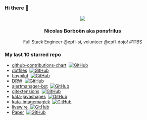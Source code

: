 ### Hi there 👋

  <p align="center">
    <img src="https://avatars3.githubusercontent.com/u/176002?v=4" />
    <h3 align="center">
    Nicolas Borboën aka ponsfrilus
    </h3>
    <p align="center">
      Full Stack Engineer @epfl-si, volunteer @epfl-dojo! #1TBS
    </p>
  </p>
<h3>My last 10 starred repo</h3>
<ul>

  <li>
    <a href="https://github.com/sallar/github-contributions-chart" title=":octocat: Generate an image of all your Github contributions" target="_blank">github-contributions-chart</a>&nbsp;
    <a href="https://github.com/sallar/github-contributions-chart" title=":octocat: Generate an image of all your Github contributions" target="_blank">
      <img src="https://img.shields.io/github/stars/sallar/github-contributions-chart?style=social" alt="GitHub">
    </a>
  </li>

  <li>
    <a href="https://github.com/williambelle/dotfiles" title="My Ubuntu / macOS dotfiles" target="_blank">dotfiles</a>&nbsp;
    <a href="https://github.com/williambelle/dotfiles" title="My Ubuntu / macOS dotfiles" target="_blank">
      <img src="https://img.shields.io/github/stars/williambelle/dotfiles?style=social" alt="GitHub">
    </a>
  </li>

  <li>
    <a href="https://github.com/mtlynch/tinypilot" title="Use your Raspberry Pi as a browser-based KVM." target="_blank">tinypilot</a>&nbsp;
    <a href="https://github.com/mtlynch/tinypilot" title="Use your Raspberry Pi as a browser-based KVM." target="_blank">
      <img src="https://img.shields.io/github/stars/mtlynch/tinypilot?style=social" alt="GitHub">
    </a>
  </li>

  <li>
    <a href="https://github.com/DojoRally/DRW" title="null" target="_blank">DRW</a>&nbsp;
    <a href="https://github.com/DojoRally/DRW" title="null" target="_blank">
      <img src="https://img.shields.io/github/stars/DojoRally/DRW?style=social" alt="GitHub">
    </a>
  </li>

  <li>
    <a href="https://github.com/metalmatze/alertmanager-bot" title="Bot for Prometheus' Alertmanager" target="_blank">alertmanager-bot</a>&nbsp;
    <a href="https://github.com/metalmatze/alertmanager-bot" title="Bot for Prometheus' Alertmanager" target="_blank">
      <img src="https://img.shields.io/github/stars/metalmatze/alertmanager-bot?style=social" alt="GitHub">
    </a>
  </li>

  <li>
    <a href="https://github.com/gitextensions/gitextensions" title="Git Extensions is a standalone UI tool for managing git repositories. It also integrates with Windows Explorer and Microsoft Visual Studio (2015/2017/2019)." target="_blank">gitextensions</a>&nbsp;
    <a href="https://github.com/gitextensions/gitextensions" title="Git Extensions is a standalone UI tool for managing git repositories. It also integrates with Windows Explorer and Microsoft Visual Studio (2015/2017/2019)." target="_blank">
      <img src="https://img.shields.io/github/stars/gitextensions/gitextensions?style=social" alt="GitHub">
    </a>
  </li>

  <li>
    <a href="https://github.com/TacticsCH/kata-javashapes" title="Recreation of an exam I had" target="_blank">kata-javashapes</a>&nbsp;
    <a href="https://github.com/TacticsCH/kata-javashapes" title="Recreation of an exam I had" target="_blank">
      <img src="https://img.shields.io/github/stars/TacticsCH/kata-javashapes?style=social" alt="GitHub">
    </a>
  </li>

  <li>
    <a href="https://github.com/epfl-dojo/kata-imagemagick" title="Introduction to Image Magick" target="_blank">kata-imagemagick</a>&nbsp;
    <a href="https://github.com/epfl-dojo/kata-imagemagick" title="Introduction to Image Magick" target="_blank">
      <img src="https://img.shields.io/github/stars/epfl-dojo/kata-imagemagick?style=social" alt="GitHub">
    </a>
  </li>

  <li>
    <a href="https://github.com/livewire/livewire" title="A full-stack framework for Laravel that takes the pain out of building dynamic UIs." target="_blank">livewire</a>&nbsp;
    <a href="https://github.com/livewire/livewire" title="A full-stack framework for Laravel that takes the pain out of building dynamic UIs." target="_blank">
      <img src="https://img.shields.io/github/stars/livewire/livewire?style=social" alt="GitHub">
    </a>
  </li>

  <li>
    <a href="https://github.com/PaperMC/Paper" title="High performance Spigot fork that aims to fix gameplay and mechanics inconsistencies" target="_blank">Paper</a>&nbsp;
    <a href="https://github.com/PaperMC/Paper" title="High performance Spigot fork that aims to fix gameplay and mechanics inconsistencies" target="_blank">
      <img src="https://img.shields.io/github/stars/PaperMC/Paper?style=social" alt="GitHub">
    </a>
  </li>
</ul>
